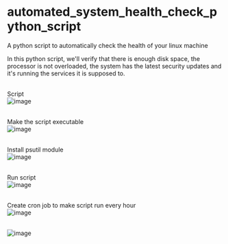 # automated_system_health_check_python_script
A python script to automatically check the health of your linux machine

In this python script, we'll verify that there is enough disk space, the processor is not overloaded, the system has the latest security updates and it's running the services it is supposed to. <br> <br>


Script<br>
![image](https://github.com/user-attachments/assets/70b96e4f-db31-45e3-b202-270ce8613f60) <br> <br>


Make the script executable<br>
![image](https://github.com/user-attachments/assets/8c5026c8-911b-41b6-abb8-cf7bf1fe8617) <br> <br>


Install psutil module <br>
![image](https://github.com/user-attachments/assets/1b17f23a-e424-42e9-a40a-b2bc4f6bddf5) <br> <br>


Run script <br>
![image](https://github.com/user-attachments/assets/51c835f3-4645-4189-a90d-6c042bb0936d) <br> <br>


Create cron job to make script run every hour<br>
![image](https://github.com/user-attachments/assets/1f766983-5a7d-4071-9c36-7081301b63f5) <br> <br>

![image](https://github.com/user-attachments/assets/c067ab3f-324e-409d-b7af-6a5abe010052) <br> <br>
